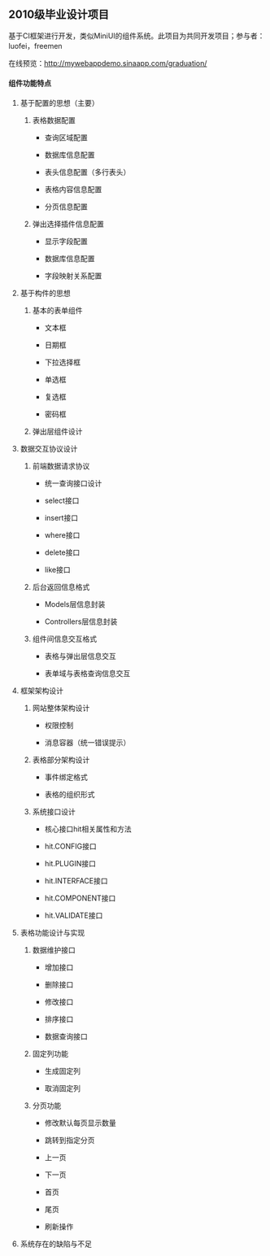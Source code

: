 ## 2010级毕业设计项目

基于CI框架进行开发，类似MiniUI的组件系统。此项目为共同开发项目；参与者：luofei，freemen

在线预览：http://mywebappdemo.sinaapp.com/graduation/

#### 组件功能特点

1. 基于配置的思想（主要）

	1. 表格数据配置

		* 查询区域配置

		* 数据库信息配置

		* 表头信息配置（多行表头）

		* 表格内容信息配置

		* 分页信息配置

	2. 弹出选择插件信息配置

		* 显示字段配置

		* 数据库信息配置

		* 字段映射关系配置

2. 基于构件的思想

	1. 基本的表单组件

		* 文本框

		* 日期框

		* 下拉选择框

		* 单选框

		* 复选框

		* 密码框

	2. 弹出层组件设计

3. 数据交互协议设计

	1. 前端数据请求协议

		* 统一查询接口设计

		* select接口

		* insert接口

		* where接口

		* delete接口

		* like接口

	2. 后台返回信息格式

		* Models层信息封装

		* Controllers层信息封装

	3. 组件间信息交互格式

		* 表格与弹出层信息交互

		* 表单域与表格查询信息交互

4. 框架架构设计

	1. 网站整体架构设计

		* 权限控制

		* 消息容器（统一错误提示）

	2. 表格部分架构设计

		* 事件绑定格式

		* 表格的组织形式

	3. 系统接口设计

		* 核心接口hit相关属性和方法

		* hit.CONFIG接口

		* hit.PLUGIN接口

		* hit.INTERFACE接口

		* hit.COMPONENT接口

		* hit.VALIDATE接口

5. 表格功能设计与实现

	1. 数据维护接口

		* 增加接口

		* 删除接口

		* 修改接口

		* 排序接口

		* 数据查询接口

	2. 固定列功能

		* 生成固定列

		* 取消固定列

	3. 分页功能

		* 修改默认每页显示数量

		* 跳转到指定分页

		* 上一页

		* 下一页

		* 首页

		* 尾页

		* 刷新操作

6. 系统存在的缺陷与不足
